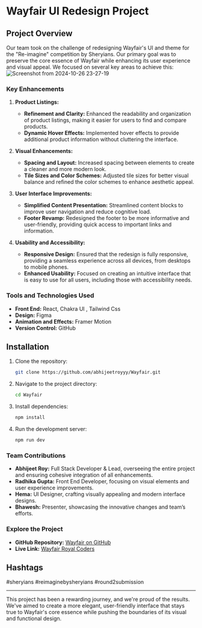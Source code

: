 # Wayfair UI Redesign Project

## Project Overview

Our team took on the challenge of redesigning Wayfair's UI and theme for the "Re-imagine" competition by Sheryians. Our primary goal was to preserve the core essence of Wayfair while enhancing its user experience and visual appeal. We focused on several key areas to achieve this:
![Screenshot from 2024-10-26 23-27-19](https://github.com/user-attachments/assets/4797e803-39dd-41be-874b-afdfcbe666d4)


### Key Enhancements

1. **Product Listings:**
   - **Refinement and Clarity:** Enhanced the readability and organization of product listings, making it easier for users to find and compare products.
   - **Dynamic Hover Effects:** Implemented hover effects to provide additional product information without cluttering the interface.

2. **Visual Enhancements:**
   - **Spacing and Layout:** Increased spacing between elements to create a cleaner and more modern look.
   - **Tile Sizes and Color Schemes:** Adjusted tile sizes for better visual balance and refined the color schemes to enhance aesthetic appeal.

3. **User Interface Improvements:**
   - **Simplified Content Presentation:** Streamlined content blocks to improve user navigation and reduce cognitive load.
   - **Footer Revamp:** Redesigned the footer to be more informative and user-friendly, providing quick access to important links and information.

4. **Usability and Accessibility:**
   - **Responsive Design:** Ensured that the redesign is fully responsive, providing a seamless experience across all devices, from desktops to mobile phones.
   - **Enhanced Usability:** Focused on creating an intuitive interface that is easy to use for all users, including those with accessibility needs.

### Tools and Technologies Used
- **Front End:** React, Chakra UI , Tailwind Css
- **Design:** Figma
- **Animation and Effects:** Framer Motion
- **Version Control:** GitHub

## Installation
1. Clone the repository:
    ```sh
    git clone https://github.com/abhijeetroyyy/Wayfair.git
    ```
2. Navigate to the project directory:
    ```sh
    cd Wayfair
    ```
3. Install dependencies:
    ```sh
    npm install
    ```
4. Run the development server:
    ```sh
    npm run dev
    ```

### Team Contributions
- **Abhijeet Roy:** Full Stack Developer & Lead, overseeing the entire project and ensuring cohesive integration of all enhancements.
- **Radhika Gupta:** Front End Developer, focusing on visual elements and user experience improvements.
- **Hema:** UI Designer, crafting visually appealing and modern interface designs.
- **Bhawesh:** Presenter, showcasing the innovative changes and team’s efforts.

### Explore the Project
- **GitHub Repository:** [Wayfair on GitHub](https://github.com/abhijeetroyyy/Wayfair)
- **Live Link:** [Wayfair Royal Coders](https://wayfairroyalcoders.vercel.app/)

## Hashtags
#sheryians #reimaginebysheryians #round2submission

---

This project has been a rewarding journey, and we're proud of the results. We've aimed to create a more elegant, user-friendly interface that stays true to Wayfair's core essence while pushing the boundaries of its visual and functional design.




